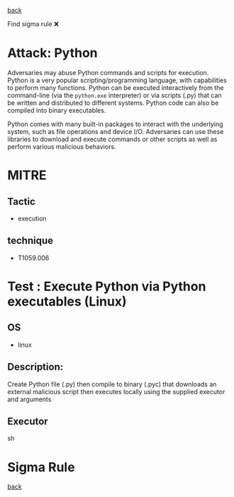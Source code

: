 
[back](../index.md)

Find sigma rule :x: 

# Attack: Python 

Adversaries may abuse Python commands and scripts for execution. Python is a very popular scripting/programming language, with capabilities to perform many functions. Python can be executed interactively from the command-line (via the <code>python.exe</code> interpreter) or via scripts (.py) that can be written and distributed to different systems. Python code can also be compiled into binary executables.

Python comes with many built-in packages to interact with the underlying system, such as file operations and device I/O. Adversaries can use these libraries to download and execute commands or other scripts as well as perform various malicious behaviors.

# MITRE
## Tactic
  - execution


## technique
  - T1059.006


# Test : Execute Python via Python executables (Linux)
## OS
  - linux


## Description:
Create Python file (.py) then compile to binary (.pyc) that downloads an external malicious script then executes locally using the supplied executor and arguments


## Executor
sh

# Sigma Rule


[back](../index.md)
